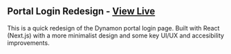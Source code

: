 ## Portal Login Redesign - [View Live](https://portal-login-redesign.vercel.app/)

This is a quick redesign of the Dynamon portal login page. Built with React (Next.js) with a more minimalist design and some key UI/UX and accesibility improvements.